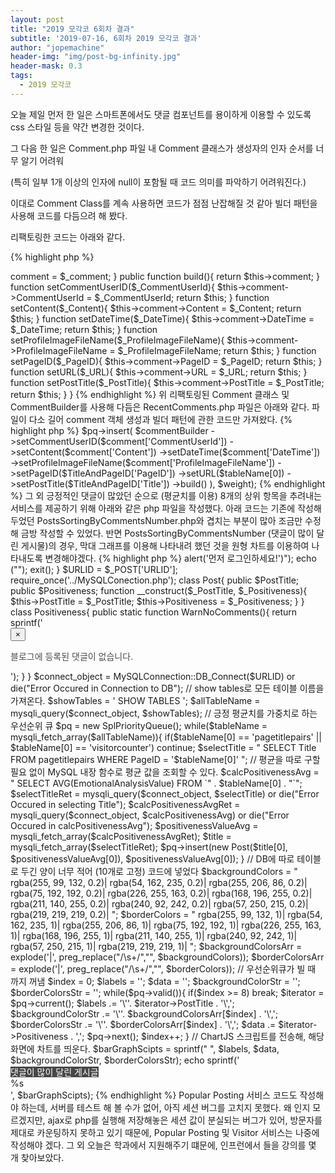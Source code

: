 ```yaml
---
layout: post
title: "2019 모각코 6회차 결과"
subtitle: '2019-07-16, 6회차 2019 모각코 결과'
author: "jopemachine"
header-img: "img/post-bg-infinity.jpg"
header-mask: 0.3
tags:
  - 2019 모각코
---
```


오늘 제일 먼저 한 일은 스마트폰에서도 댓글 컴포넌트를 용이하게 이용할 수 있도록 css 스타일 등을 약간 변경한 것이다.

그 다음 한 일은 Comment.php 파일 내 Comment 클래스가 생성자의 인자 순서를 너무 알기 어려워 

(특히 일부 1개 이상의 인자에 null이 포함될 때 코드 의미를 파악하기 어려워진다.)

이대로 Comment Class를 계속 사용하면 코드가 점점 난잡해질 것 같아 빌더 패턴을 사용해 코드를 다듬으려 해 봤다.

리팩토링한 코드는 아래와 같다.

{% highlight php %}

<?php

// DB의 Comment 레코드 하나를 담기 위한 클래스
class Comment{
  public $CommentUserId;
  public $Content;
  public $DateTime;
  public $ProfileImageFileName;
  public $PageID;
  public $URL;
  public $PostTitle;

  // 아무일도 하지 않는 생성자
  function __construct(){}
}

class CommentBuilder{

  // Comment 객체
  public $comment;

  // Comment 객체를 인자로 받음
  function __construct($_comment){
    $this->comment = $_comment;
  }

  public function build(){
    return $this->comment;
  }

  function setCommentUserID($_CommentUserId){
    $this->comment->CommentUserId = $_CommentUserId;
    return $this;
  }

  function setContent($_Content){
    $this->comment->Content = $_Content;
    return $this;
  }

  function setDateTime($_DateTime){
    $this->comment->DateTime = $_DateTime;
    return $this;
  }

  function setProfileImageFileName($_ProfileImageFileName){
    $this->comment->ProfileImageFileName = $_ProfileImageFileName;
    return $this;
  }

  function setPageID($_PageID){
    $this->comment->PageID = $_PageID;
    return $this;
  }

  function setURL($_URL){
    $this->comment->URL = $_URL;
    return $this;
  }

  function setPostTitle($_PostTitle){
    $this->comment->PostTitle = $_PostTitle;
    return $this;
  }

}

{% endhighlight %}

위 리팩토링된 Comment 클래스 및 CommentBuilder를 사용해 다듬은 RecentComments.php 파일은 아래와 같다.

파일이 다소 길어 comment 객체 생성과 빌더 패턴에 관한 코드만 가져왔다.

{% highlight php %}

    $pq->insert(
      $commentBuilder
      ->setCommentUserID($comment['CommentUserId'])
      ->setContent($comment['Content'])
      ->setDateTime($comment['DateTime'])
      ->setProfileImageFileName($comment['ProfileImageFileName'])
      ->setPageID($TitleAndPageID['PageID'])
      ->setURL($tableName[0])
      ->setPostTitle($TitleAndPageID['Title'])
      ->build()
    ), $weight);

{% endhighlight %}

그 외 긍정적인 댓글이 많았던 순으로 (평균치를 이용) 8개의 상위 항목을 추려내는 서비스를 제공하기 위해

아래와 같은 php 파일을 작성했다. 

아래 코드는 기존에 작성해 두었던 PostsSortingByCommentsNumber.php와 겹치는 부분이 많아 조금만 수정해 금방 작성할 수 있었다.

반면 PostsSortingByCommentsNumber (댓글이 많이 달린 게시물)의 경우, 막대 그래프를 이용해 나타내려 했던 것을

원형 차트를 이용하여 나타내도록 변경해야겠다.

{% highlight php %}

<?php
// 각 테이블 내 레코드들의 긍정, 부정 정도를 평균을 내서 상위 랭킹 10개 정도를 뽑아, 막대 그래프로 나타내자.
session_start();

$UserID = $_SESSION['user_id'];

// 세션에 ID가 없다면, 이용할 수 없으니, SignIn 페이지로 이동
if(!isset($UserID)){
  echo ("<script language=javascript>alert('먼저 로그인하세요!')</script>");
  echo ("<script>location.href='../SignIn.php';</script>");
  exit();
}

$URLID = $_POST['URLID'];

require_once('../MySQLConection.php');

class Post{
  public $PostTitle;
  public $Positiveness;

  function __construct($_PostTitle, $_Positiveness){
    $this->PostTitle = $_PostTitle;
    $this->Positiveness = $_Positiveness;
  }
}

class Positiveness{

  public static function WarnNoComments(){

    return sprintf('
      <div class="alert alert-success alert-dismissible fade show">
        <button type="button" class="close" aria-label="Close" data-dismiss="alert">
          <span aria-hidden="true">&times;</span>
        </button>
        <p id="NoCommentsWarning" class="lead" style="font-size: 14px; color: #4c4c4c;">블로그에 등록된 댓글이 없습니다.</p>
      </div>
    ');
  }
}

$connect_object = MySQLConnection::DB_Connect($URLID) or die("Error Occured in Connection to DB");

// show tables로 모든 테이블 이름을 가져온다.
$showTables = '
  SHOW TABLES
';

$allTableName = mysqli_query($connect_object, $showTables);

// 긍정 평균치를 가중치로 하는 우선순위 큐
$pq = new SplPriorityQueue();

while($tableName = mysqli_fetch_array($allTableName)){

  if($tableName[0] == 'pagetitlepairs' || $tableName[0] == 'visitorcounter') continue;

  $selectTitle = "
    SELECT Title FROM pagetitlepairs WHERE PageID = '$tableName[0]'
  ";

  // 평균을 따로 구할 필요 없이 MySQL 내장 함수로 평균 값을 조회할 수 있다.
  $calcPositivenessAvg = "
    SELECT AVG(EmotionalAnalysisValue) FROM `" . $tableName[0] . "`";

  $selectTitleRet = mysqli_query($connect_object, $selectTitle) or die("Error Occured in selecting Title");
  $calcPositivenessAvgRet = mysqli_query($connect_object, $calcPositivenessAvg) or die("Error Occured in calcPositivenessAvg");

  $positivenessValueAvg = mysqli_fetch_array($calcPositivenessAvgRet);
  $title = mysqli_fetch_array($selectTitleRet);

  $pq->insert(new Post($title[0], $positivenessValueAvg[0]), $positivenessValueAvg[0]);
}

// DB에 따로 테이블로 두긴 양이 너무 적어 (10개로 고정) 코드에 넣었다
$backgroundColors = "
  rgba(255, 99, 132, 0.2)|
  rgba(54, 162, 235, 0.2)|
  rgba(255, 206, 86, 0.2)|
  rgba(75, 192, 192, 0.2)|
  rgba(226, 255, 163, 0.2)|
  rgba(168, 196, 255, 0.2)|
  rgba(211, 140, 255, 0.2)|
  rgba(240, 92, 242, 0.2)|
  rgba(57, 250, 215, 0.2)|
  rgba(219, 219, 219, 0.2)|
";

$borderColors = "
  rgba(255, 99, 132, 1)|
  rgba(54, 162, 235, 1)|
  rgba(255, 206, 86, 1)|
  rgba(75, 192, 192, 1)|
  rgba(226, 255, 163, 1)|
  rgba(168, 196, 255, 1)|
  rgba(211, 140, 255, 1)|
  rgba(240, 92, 242, 1)|
  rgba(57, 250, 215, 1)|
  rgba(219, 219, 219, 1)|
";

$backgroundColorsArr = explode('|', preg_replace("/\s+/","", $backgroundColors));
$borderColorsArr = explode('|', preg_replace("/\s+/","", $borderColors));

// 우선순위큐가 빌 때 까지 꺼냄
$index = 0;

$labels = '';
$data = '';
$backgroundColorStr = '';
$borderColorsStr = '';

while($pq->valid()){

  if($index >= 8) break;

  $iterator = $pq->current();
  $labels .= '\''. $iterator->PostTitle . '\',';
  $backgroundColorStr .= '\''. $backgroundColorsArr[$index] . '\',';
  $borderColorsStr .= '\''. $borderColorsArr[$index] . '\',';
  $data .= $iterator->Positiveness . ',';
  $pq->next();
  $index++;
}

// ChartJS 스크립트를 전송해, 해당 화면에 차트를 띄운다.
$barGraphScipts = sprintf("
  <script>
  var ctxB = document.getElementById(\"bar-graph\").getContext('2d');
  var myBarChart = new Chart(ctxB, {
      type: 'bar',
      data: {
          labels: [%s],
          datasets: [{
              label: '좋은 평가를 받은 게시글 순으로 정렬',
              data: [%s],
              backgroundColor: [%s],
              borderColor: [%s],
              borderWidth: 1
          }]
      },
      options: {
          scales: {
              yAxes: [{
                  ticks: {
                      beginAtZero:true
                  }
              }]
          }
      }
  });
  </script>",
  $labels, $data, $backgroundColorStr, $borderColorsStr);


echo sprintf('
  <div class="list-group">
    <a class="list-group-item active" style="background-color: #474747!important; color: #ffffff; border: none !important;">댓글이 많이 달린 게시글</a>
    <div class="list-group-item">
      <canvas id="bar-graph"></canvas>
      %s
    </div>
  </div>
  ', $barGraphScipts);
{% endhighlight %}

Popular Posting 서비스 코드도 작성해야 하는데, 서버를 테스트 해 볼 수가 없어, 아직 세션 버그를 고치지 못했다.

왜 인지 모르겠지만, ajax로 php를 실행해 저장해놓은 세션 값이 분실되는 버그가 있어, 방문자를 제대로 카운팅하지

못하고 있기 때문에, Popular Posting 및 Visitor 서비스는 나중에 작성해야 겠다.

그 외 오늘은 학과에서 지원해주기 떄문에, 인프런에서 들을 강의를 몇 개 찾아보았다.


